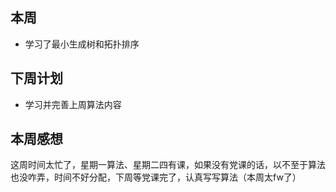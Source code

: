## 本周
- 学习了最小生成树和拓扑排序
## 下周计划
- 学习并完善上周算法内容
## 本周感想
这周时间太忙了，星期一算法、星期二四有课，如果没有党课的话，以不至于算法也没咋弄，时间不好分配，下周等党课完了，认真写写算法（本周太fw了）